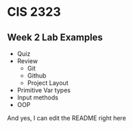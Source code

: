 # CIS 2323

## Week 2 Lab Examples

* Quiz
* Review
	* Git
	* Github
	* Project Layout
* Primitive Var types
* Input methods
* OOP

And yes, I can edit the README right here
